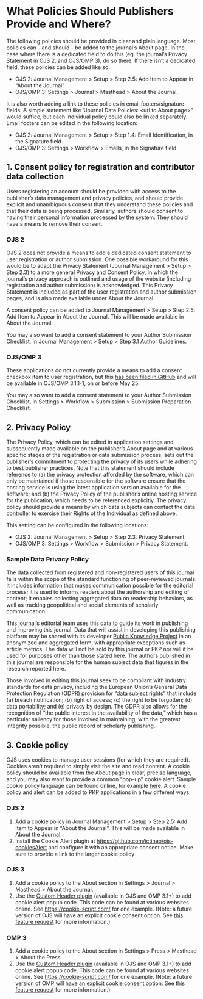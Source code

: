 # What Policies Should Publishers Provide and Where?

The following policies should be provided in clear and plain language. Most policies can - and should - be added to the journal’s About page. In the case where there is a dedicated field to do this (eg. the journal’s Privacy Statement in OJS 2, and OJS/OMP 3), do so there. If there isn’t a dedicated field, these policies can be added like so:

  * OJS 2: Journal Management > Setup > Step 2.5: Add Item to Appear in “About the Journal”
  * OJS/OMP 3: Settings > Journal > Masthead > About the Journal.

It is also worth adding a link to these policies in email footers/signature fields. A simple statement like “Journal Data Policies: &lt;url to About page&gt;” would suffice, but each individual policy could also be linked separately. Email footers can be edited in the following location:

  * OJS 2: Journal Management > Setup > Step 1.4: Email Identification, in the Signature field.
  * OJS/OMP 3: Settings > Workflow > Emails, in the Signature field.

## 1. Consent policy for registration and contributor data collection

Users registering an account should be provided with access to the publisher’s data management and privacy policies, and should provide explicit and unambiguous consent that they understand these policies and that their data is being processed. Similarly, authors should consent to having their personal information processed by the system. They should have a means to remove their consent.

### OJS 2

OJS 2 does not provide a means to add a dedicated consent statement to user registration or author submission. One possible workaround for this would be to adapt the Privacy Statement (Journal Management > Setup > Step 2.3) to a more general Privacy and Consent Policy, in which the journal’s privacy approach is outlined and usage of the website (including registration and author submission) is acknowledged. This Privacy Statement is included as part of the user registration and author submission pages, and is also made available under About the Journal.

A consent policy can be added to Journal Management > Setup > Step 2.5: Add Item to Appear in About the Journal. This will be made available in About the Journal.

You may also want to add a consent statement to your Author Submission Checklist, in Journal Management > Setup > Step 3.1 Author Guidelines.

### OJS/OMP 3

These applications do not currently provide a means to add a consent checkbox item to user registration, but this [has been filed in GitHub](https://github.com/pkp/pkp-lib/issues/3575)  and will be available in OJS/OMP 3.1.1-1, on or before May 25.

You may also want to add a consent statement to your Author Submission Checklist, in Settings > Workflow > Submission > Submission Preparation Checklist.

## 2. Privacy Policy

The Privacy Policy, which can be edited in application settings and subsequently made available on the publisher’s About page and at various specific stages of the registration or data submission process, sets out the publisher’s commitment to protecting the privacy of its users while adhering to best publisher practices. Note that this statement should include reference to (a) the privacy protection afforded by the software, which can only be maintained if those responsible for the software ensure that the hosting service is using the latest application version available for the software; and (b) the Privacy Policy of the publisher’s online hosting service for the publication, which needs to be referenced explicitly. The privacy policy should provide a means by which data subjects can contact the data controller to exercise their Rights of the Individual as defined above.

This setting can be configured in the following locations:

  * OJS 2: Journal Management > Setup > Step 2.3: Privacy Statement.
  * OJS/OMP 3: Settings > Workflow > Submission > Privacy Statement.

### Sample Data Privacy Policy

The data collected from registered and non-registered users of this journal falls within the scope of the standard functioning of peer-reviewed journals. It includes information that makes communication possible for the editorial process; it is used to informs readers about the authorship and editing of content; it enables collecting aggregated data on readership behaviors, as well as tracking geopolitical and social elements of scholarly communication.

This journal’s editorial team uses this data to guide its work in publishing and improving this journal. Data that will assist in developing this publishing platform may be shared with its developer [Public Knowledge Project](https://pkp.sfu.ca/) in an anonymized and aggregated form, with appropriate exceptions such as article metrics. The data will not be sold by this journal or PKP nor will it be used for purposes other than those stated here. The authors published in this journal are responsible for the human subject data that figures in the research reported here.

Those involved in editing this journal seek to be compliant with industry standards for data privacy, including the European Union’s General Data Protection Regulation ([GDPR](https://www.eugdpr.org/eugdpr.org.html)) provision for “[data subject rights](https://www.eugdpr.org/key-changes.html)” that include (a) breach notification; (b) right of access; (c) the right to be forgotten; (d) data portability; and (e) privacy by design. The GDPR also allows for the recognition of “the public interest in the availability of the data,” which has a particular saliency for those involved in maintaining, with the greatest integrity possible, the public record of scholarly publishing.

## 3. Cookie policy

OJS uses cookies to manage user sessions (for which they are required). Cookies aren’t required to simply visit the site and read content. A cookie policy should be available from the About page in clear, precise language, and you may also want to provide a common “pop-up” cookie alert. Sample cookie policy language can be found online, for example [here](https://cookie-script.com/cookie-policy-templates/en.html). A cookie policy and alert can be added to PKP applications in a few different ways:

### OJS 2

1. Add a cookie policy in Journal Management > Setup > Step 2.5: Add Item to Appear in “About the Journal”. This will be made available in About the Journal.
2. Install the Cookie Alert plugin at https://github.com/ictineo/ojs-cookiesAlert and configure it with an appropriate consent notice. Make sure to provide a link to the larger cookie policy

### OJS 3

1. Add a cookie policy to the About section in Settings > Journal > Masthead > About the Journal.
2. Use the [Custom Header plugin](https://pkp.sfu.ca/2018/03/01/enriching-ojs-omp-with-javascript-no-coding-required/) (available in OJS and OMP 3.1+) to add cookie alert popup code. This code can be found at various websites online. See https://cookie-script.com/ for one example. (Note: a future version of OJS will have an explicit cookie consent option. See [this feature request](https://github.com/pkp/pkp-lib/issues/3624) for more information.)

### OMP 3

1. Add a cookie policy to the About section in Settings > Press > Masthead > About the Press.
2. Use the [Custom Header plugin](https://pkp.sfu.ca/2018/03/01/enriching-ojs-omp-with-javascript-no-coding-required/) (available in OJS and OMP 3.1+) to add cookie alert popup code. This code can be found at various websites online. See https://cookie-script.com/ for one example. (Note: a future version of OMP will have an explicit cookie consent option. See [this feature request](https://github.com/pkp/pkp-lib/issues/3624) for more information.)
